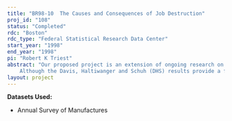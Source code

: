 ```yaml
---
title: "BR98-10  The Causes and Consequences of Job Destruction"
proj_id: "108"
status: "Completed"
rdc: "Boston"
rdc_type: "Federal Statistical Research Data Center"
start_year: "1998"
end_year: "1998"
pi: "Robert K Triest"
abstract: "Our proposed project is an extension of ongoing research on job creation and destruction in U.S. manufacturing summarized in Davis, Haltiwanger, and Schuh (1996).  A central finding of this research is the prominent role of job destruction in business cycle fluctuations.  Specifically, job destruction increases sharply and regularly in recessions, but job creation typically declines much less and by varying amounts across recessions.  Together, these features imply that job reallocation rises significantly during recessions. 
	Although the Davis, Haltiwanger and Schuh (DHS) results provide a fascinating look at what happens to job destruction -- i.e., how large it is, how much it varies, how long it lasts, in which kind of plants it occurs, etc. -- very little is known yet about why job destruction happens.  Thus, the goal of this research proposal is to discover what causes job destruction and, in doing so, delineate the causes from the consequences of  job destruction.  Initially, this research will follow the tradition of DHS, which is a largely descriptive empirical analysis of the data.  Later, we expect to introduce and estimate formal econometric models."
layout: project
---
```


**Datasets Used:**

  - Annual Survey of Manufactures 

